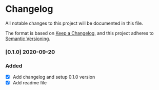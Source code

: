 # Changelog

All notable changes to this project will be documented in this file.

The format is based on [Keep a Changelog](https://keepachangelog.com/en/1.0.0/),
and this project adheres to [Semantic Versioning](https://semver.org/spec/v2.0.0.html).

### [0.1.0] 2020-09-20

### Added
- [x] Add changelog and setup 0.1.0 version
- [x] Add readme file